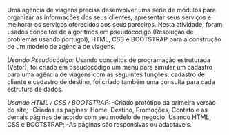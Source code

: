 Uma agência de viagens precisa desenvolver uma série de módulos para organizar as informações 
dos seus clientes, apresentar seus serviços e melhorar os serviços oferecidos aos seus parceiros. 
Nesta atividade, foram usados conceitos de algoritmos em pseudocódigo (Resolução de problemas usando portugol), 
HTML, CSS e BOOTSTRAP para a construção de um modelo de agência de viagens.

*Usando Pseudocódigo:*
Usando conceitos de programação estruturada (Vetor), foi criado em pseudocódigo um menu para simular um cadastro 
para uma agência de viagens com as seguintes funções: cadastro de cliente e cadastro de destino, foi criado também 
uma consulta para cada estrutura de dados. 

*Usando HTML / CSS / BOOTSTRAP:* 
-Criado protótipo da primeira versão do site; 
-Criadas as páginas: Home, Destino, Promoções, Contato e as demais páginas de acordo com seu modelo de negócio. 
Usando HTML, CSS e BOOTSTRAP; 
-As páginas são responsivas ou adaptáveis.
